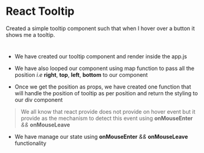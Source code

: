 # React Tooltip

Created a simple tooltip component such that when I hover over a button it shows me a tooltip.

#

- We have created our tooltip component and render inside the app.js

- We have also looped our component using map function to pass all the position _i.e_ **right**, **top**, **left**, **bottom** to our component

- Once we get the position as props, we have created one function that will handle the position of tooltip as per position and return the styling to our div component

> We all know that react provide does not provide on hover event but it provide as the mechanism to detect this event using **onMouseEnter** _&&_ **onMouseLeave**

- We have manage our state using **onMouseEnter** _&&_ **onMouseLeave** functionality
